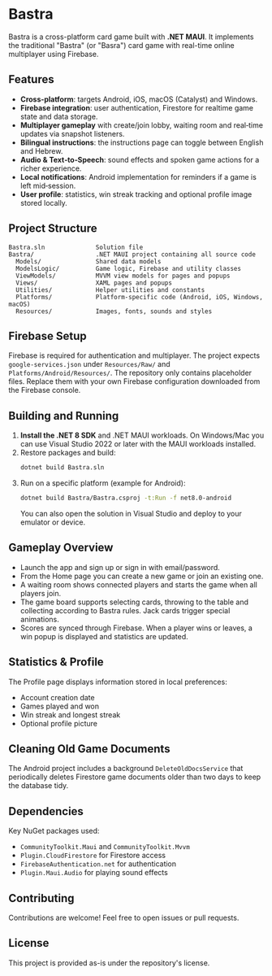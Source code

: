 # Bastra

Bastra is a cross-platform card game built with **.NET MAUI**. It implements the traditional "Bastra" (or "Basra") card game with real-time online multiplayer using Firebase.

## Features

- **Cross‑platform**: targets Android, iOS, macOS (Catalyst) and Windows.
- **Firebase integration**: user authentication, Firestore for realtime game state and data storage.
- **Multiplayer gameplay** with create/join lobby, waiting room and real‑time updates via snapshot listeners.
- **Bilingual instructions**: the instructions page can toggle between English and Hebrew.
- **Audio & Text‑to‑Speech**: sound effects and spoken game actions for a richer experience.
- **Local notifications**: Android implementation for reminders if a game is left mid‑session.
- **User profile**: statistics, win streak tracking and optional profile image stored locally.

## Project Structure

```
Bastra.sln              Solution file
Bastra/                 .NET MAUI project containing all source code
  Models/               Shared data models
  ModelsLogic/          Game logic, Firebase and utility classes
  ViewModels/           MVVM view models for pages and popups
  Views/                XAML pages and popups
  Utilities/            Helper utilities and constants
  Platforms/            Platform‑specific code (Android, iOS, Windows, macOS)
  Resources/            Images, fonts, sounds and styles
```

## Firebase Setup

Firebase is required for authentication and multiplayer. The project expects `google-services.json` under `Resources/Raw/` and `Platforms/Android/Resources/`. The repository only contains placeholder files. Replace them with your own Firebase configuration downloaded from the Firebase console.

## Building and Running

1. **Install the .NET 8 SDK** and .NET MAUI workloads. On Windows/Mac you can use Visual Studio 2022 or later with the MAUI workloads installed.
2. Restore packages and build:
   ```bash
   dotnet build Bastra.sln
   ```
3. Run on a specific platform (example for Android):
   ```bash
   dotnet build Bastra/Bastra.csproj -t:Run -f net8.0-android
   ```
   You can also open the solution in Visual Studio and deploy to your emulator or device.

## Gameplay Overview

- Launch the app and sign up or sign in with email/password.
- From the Home page you can create a new game or join an existing one.
- A waiting room shows connected players and starts the game when all players join.
- The game board supports selecting cards, throwing to the table and collecting according to Bastra rules. Jack cards trigger special animations.
- Scores are synced through Firebase. When a player wins or leaves, a win popup is displayed and statistics are updated.

## Statistics & Profile

The Profile page displays information stored in local preferences:
- Account creation date
- Games played and won
- Win streak and longest streak
- Optional profile picture

## Cleaning Old Game Documents

The Android project includes a background `DeleteOldDocsService` that periodically deletes Firestore game documents older than two days to keep the database tidy.

## Dependencies

Key NuGet packages used:
- `CommunityToolkit.Maui` and `CommunityToolkit.Mvvm`
- `Plugin.CloudFirestore` for Firestore access
- `FirebaseAuthentication.net` for authentication
- `Plugin.Maui.Audio` for playing sound effects

## Contributing

Contributions are welcome! Feel free to open issues or pull requests.

## License

This project is provided as-is under the repository's license.
